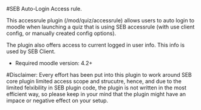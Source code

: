 #SEB Auto-Login Access rule.

This accessrule plugin (/mod/quiz/accessrule) allows users to auto login to moodle when launching a quiz that is using SEB accessrule (with use client config, or manually created config options).

The plugin also offers access to current logged in user info. This info is used by SEB Client.

* Required moodle version: 4.2+

#Disclaimer:
Every effort has been put into this plugin to work around SEB core plugin limited access scope and strucutre, hence, and due to the limited felxibility in SEB plugin code, the plugin is not written in the most efficient way, so please keep in your mind that the plugin might have an impace or negative effect on your setup.
